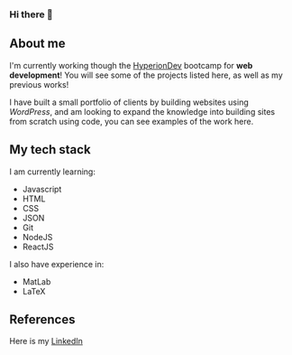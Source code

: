 ### Hi there 👋

<!--
**CSmith91/CSmith91** is a ✨ _special_ ✨ repository because its `README.md` (this file) appears on your GitHub profile.

Here are some ideas to get you started:

- 🔭 I’m currently working on ...
- 🌱 I’m currently learning ...
- 👯 I’m looking to collaborate on ...
- 🤔 I’m looking for help with ...
- 💬 Ask me about ...
- 📫 How to reach me: ...
- 😄 Pronouns: ...
- ⚡ Fun fact: ...
-->

## About me
I'm currently working though the [HyperionDev](https://www.hyperiondev.com/) bootcamp for **web development**! You will see some of the projects listed here, as well as my previous works!

I have built a small portfolio of clients by building websites using *WordPress*, and am looking to expand the knowledge into building sites from scratch using code, you can see examples of the work here.

## My tech stack
I am currently learning:
* Javascript
* HTML
* CSS
* JSON
* Git
* NodeJS
* ReactJS

I also have experience in:
* MatLab
* LaTeX

## References
Here is my [LinkedIn](https://www.linkedin.com/in/chris-smith-02b45125a/)
